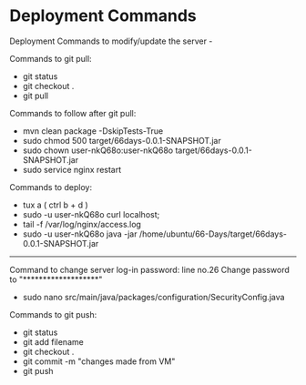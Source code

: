 # Deployment Commands

Deployment Commands to modify/update the server -

Commands to git pull:
- git status
- git checkout .
- git pull

Commands to follow after git pull:
- mvn clean package -DskipTests-True
- sudo chmod 500 target/66days-0.0.1-SNAPSHOT.jar
- sudo chown user-nkQ68o:user-nkQ68o target/66days-0.0.1-SNAPSHOT.jar
- sudo service nginx restart


Commands to deploy:
- tux a 	( ctrl b + d )
- sudo -u user-nkQ68o curl localhost;
- tail -f /var/log/nginx/access.log
- sudo -u user-nkQ68o java -jar /home/ubuntu/66-Days/target/66days-0.0.1-SNAPSHOT.jar

------------------------------------------------------------------------------------------
Command to change server log-in password:
line no.26
Change password to "*******************"
- sudo nano src/main/java/packages/configuration/SecurityConfig.java


Commands to git push:
- git status
- git add filename
- git checkout .
- git commit -m "changes made from VM"
- git push
